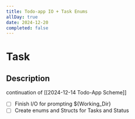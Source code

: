 ```yaml
---
title: Todo-app IO + Task Enums
allDay: true
date: 2024-12-20
completed: false
---
```



# Task 

## Description  

continuation of [[2024-12-14 Todo-App Scheme]]

- [ ] Finish I/O for prompting ${Working_Dir}
- [ ] Create enums and Structs for Tasks and Status